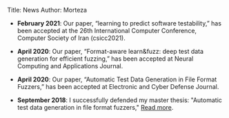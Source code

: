 Title: News
Author: Morteza

* **February 2021**:
  Our paper, “learning to predict software testability,” has been accepted at the 26th International Computer Conference, Computer Society of Iran (csicc2021).

* **April 2020**: Our paper, “Format-aware learn&fuzz: deep test data generation for efficient fuzzing,” has been accepted at Neural Computing and Applications Journal.

* **April 2020**:
 Our paper, “Automatic Test Data Generation in File Format Fuzzers,” has been accepted at Electronic and Cyber Defense Journal.
  
* **September 2018**: 
  I successfully defended my master thesis: "Automatic test data generation in file format fuzzers," [Read more](http://www.iust.ac.ir/content/53967/%D9%85%D8%B1%D8%AA%D8%B6%DB%8C-%D8%B0%D8%A7%DA%A9%D8%B1%DB%8C-%D9%86%D8%B5%D8%B1%D8%A7%D8%A8%D8%A7%D8%AF%DB%8C--1397_YW_SLASH_06_YW_SLASH_31).

